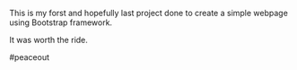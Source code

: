 This is my forst and hopefully last project done to create a simple webpage using Bootstrap framework.

It was worth the ride.

#peaceout
